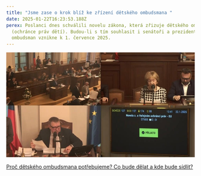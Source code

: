```yaml
---
title: "Jsme zase o krok blíž ke zřízení dětského ombudsmana "
date: 2025-01-22T16:23:53.188Z
perex: Poslanci dnes schválili novelu zákona, která zřizuje dětského ombudsmana
  (ochránce práv dětí). Budou-li s tím souhlasit i senátoři a prezident, dětský
  ombudsman vznikne k 1. července 2025.
---
```

![](do_ps_cr.jpg)

[Proč dětského ombudsmana potřebujeme? Co bude dělat a kde bude sídlit? ](https://deti.ochrance.cz/detskyombudsman/)